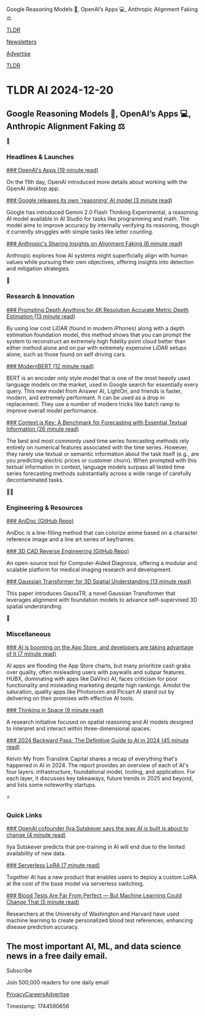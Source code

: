 Google Reasoning Models 🧠, OpenAI’s Apps 💻, Anthropic Alignment Faking ⚖️

[TLDR](/)

[Newsletters](/newsletters)

[Advertise](https://advertise.tldr.tech/)

[TLDR](/)

# TLDR AI 2024-12-20

## Google Reasoning Models 🧠, OpenAI’s Apps 💻, Anthropic Alignment Faking ⚖️

🚀

### Headlines & Launches

[### OpenAI's Apps (19 minute read)](https://www.youtube.com/watch?v=g_qxoznfa7E&amp;utm_source=tldrai)

On the 11th day, OpenAI introduced more details about working with the OpenAI desktop app.

[### Google releases its own 'reasoning' AI model (3 minute read)](https://techcrunch.com/2024/12/19/google-releases-its-own-reasoning-ai-model/?utm_source=tldrai)

Google has introduced Gemini 2.0 Flash Thinking Experimental, a reasoning AI model available in AI Studio for tasks like programming and math. The model aims to improve accuracy by internally verifying its reasoning, though it currently struggles with simple tasks like letter counting.

[### Anthropic's Sharing Insights on Alignment Faking (6 minute read)](https://www.anthropic.com/research/alignment-faking?utm_source=tldrai)

Anthropic explores how AI systems might superficially align with human values while pursuing their own objectives, offering insights into detection and mitigation strategies.

🧠

### Research & Innovation

[### Prompting Depth Anything for 4K Resolution Accurate Metric Depth Estimation (13 minute read)](https://promptda.github.io/?utm_source=tldrai)

By using low cost LiDAR (found in modern iPhones) along with a depth estimation foundation model, this method shows that you can prompt the system to reconstruct an extremely high fidelity point cloud better than either method alone and on par with extremely expensive LiDAR setups alone, such as those found on self driving cars.

[### ModernBERT (12 minute read)](https://huggingface.co/blog/modernbert?utm_source=tldrai)

BERT is an encoder only style model that is one of the most heavily used language models on the market, used in Google search for essentially every query. This new model from Answer AI, LightOn, and friends is faster, modern, and extremely performant. It can be used as a drop in replacement. They use a number of modern tricks like batch ramp to improve overall model performance.

[### Context is Key: A Benchmark for Forecasting with Essential Textual Information (26 minute read)](https://arxiv.org/abs/2410.18959?utm_source=tldrai)

The best and most commonly used time series forecasting methods rely entirely on numerical features associated with the time series. However, they rarely use textual or semantic information about the task itself (e.g., are you predicting electric prices or customer churn). When prompted with this textual information in context, language models surpass all tested time series forecasting methods substantially across a wide range of carefully decontaminated tasks.

👨‍💻

### Engineering & Resources

[### AniDoc (GitHub Repo)](https://yihao-meng.github.io/AniDoc_demo?utm_source=tldrai)

AniDoc is a line-filling method that can colorize anime based on a character reference image and a line art series of keyframes.

[### 3D CAD Reverse Engineering (GitHub Repo)](https://github.com/filaPro/cad-recode?utm_source=tldrai)

An open-source tool for Computer-Aided Diagnosis, offering a modular and scalable platform for medical imaging research and development.

[### Gaussian Transformer for 3D Spatial Understanding (13 minute read)](https://arxiv.org/abs/2412.13193v1?utm_source=tldrai)

This paper introduces GaussTR, a novel Gaussian Transformer that leverages alignment with foundation models to advance self-supervised 3D spatial understanding.

🎁

### Miscellaneous

[### AI is booming on the App Store, and developers are taking advantage of it (7 minute read)](https://www.theverge.com/2024/12/9/24314972/apple-app-store-ai-apps-art-design-photography?utm_source=tldrai)

AI apps are flooding the App Store charts, but many prioritize cash grabs over quality, often misleading users with paywalls and subpar features. HUBX, dominating with apps like DaVinci AI, faces criticism for poor functionality and misleading marketing despite high rankings. Amidst the saturation, quality apps like Photoroom and Picsart AI stand out by delivering on their promises with effective AI tools.

[### Thinking in Space (9 minute read)](https://vision-x-nyu.github.io/thinking-in-space.github.io/?utm_source=tldrai)

A research initiative focused on spatial reasoning and AI models designed to interpret and interact within three-dimensional spaces.

[### 2024 Backward Pass: The Definitive Guide to AI in 2024 (45 minute read)](https://kelvinmu.substack.com/p/2024-backward-pass-the-definitive?utm_source=tldrai)

Kelvin My from Translink Capital shares a recap of everything that's happened in AI in 2024. The report provides an overview of each of AI's four layers: infrastructure, foundational model, tooling, and application. For each layer, it discusses key takeaways, future trends in 2025 and beyond, and lists some noteworthy startups.

⚡️

### Quick Links

[### OpenAI cofounder Ilya Sutskever says the way AI is built is about to change (4 minute read)](https://www.theverge.com/2024/12/13/24320811/what-ilya-sutskever-sees-openai-model-data-training?utm_source=tldrai)

Ilya Sutskever predicts that pre-training in AI will end due to the limited availability of new data.

[### Serverless LoRA (7 minute read)](https://docs.together.ai/docs/lora-inference?utm_source=tldrai)

Together AI has a new product that enables users to deploy a custom LoRA at the cost of the base model via serverless switching.

[### Blood Tests Are Far From Perfect — But Machine Learning Could Change That (5 minute read)](https://www.inverse.com/health/blood-tests-machine-learning-advances?utm_source=tldrai)

Researchers at the University of Washington and Harvard have used machine learning to create personalized blood test references, enhancing disease prediction accuracy.

## The most important AI, ML, and data science news in a free daily email.

Subscribe

Join 500,000 readers for one daily email

[Privacy](/privacy)[Careers](https://jobs.ashbyhq.com/tldr.tech)[Advertise](/ai/advertise)

Timestamp: 1744590656
